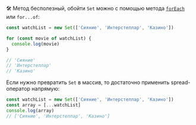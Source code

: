 🛠 Метод бесполезный, обойти `Set` можно с помощью метода [`forEach`](/js/set-foreach) или `for...of`:

```js
const watchList = new Set(['Сияние', 'Интерстеллар', 'Казино'])

for (const movie of watchList) {
  console.log(movie)
}

// 'Сияние'
// 'Интерстеллар'
// 'Казино'
```

Если нужно превратить `Set` в массив, то достаточно применить spread-оператор напрямую:

```js
const watchList = new Set(['Сияние', 'Интерстеллар', 'Казино'])
const array = [...watchList]
console.log(array)
// ['Сияние', 'Интерстеллар', 'Казино']
```
